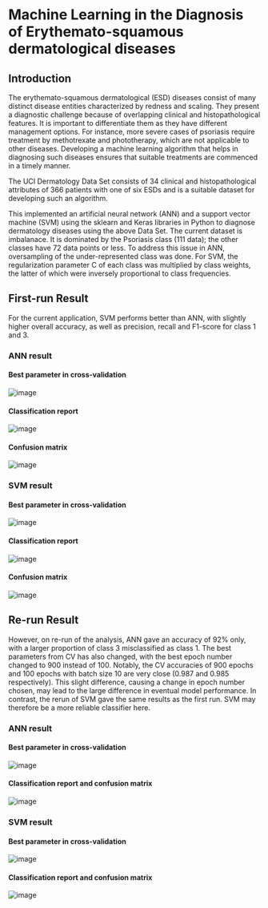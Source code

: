 # Machine Learning in the Diagnosis of Erythemato-squamous dermatological diseases

## Introduction
The erythemato-squamous dermatological (ESD) diseases consist of many distinct disease entities characterized by redness and scaling. They present a diagnostic challenge because of overlapping clinical and histopathological features. It is important to differentiate them as they have different management options. For instance, more severe cases of psoriasis require treatment by methotrexate and phototherapy, which are not applicable to other diseases. Developing a machine learning algorithm that helps in diagnosing such diseases ensures that suitable treatments are commenced in a timely manner. 

The UCI Dermatology Data Set consists of 34 clinical and histopathological attributes of 366 patients with one of six ESDs and is a suitable dataset for developing such an algorithm.

This implemented an artificial neural network (ANN) and a support vector machine (SVM) using the sklearn and Keras libraries in Python to diagnose dermatology diseases using the above Data Set. 
The current dataset is imbalanace. It is dominated by the Psoriasis class (111 data); the other classes have 72 data points or less. To address this issue in ANN, oversampling of the under-represented class was done. For SVM, the regularization parameter C of each class was multiplied by class weights, the latter of which were inversely proportional to class frequencies.  

## First-run Result

For the current application, SVM performs better than ANN, with slightly higher overall accuracy, as well as precision, recall and F1-score for class 1 and 3. 

### ANN result
#### Best parameter in cross-validation
![image](https://drive.google.com/uc?export=view&id=1a_hHMtZQS5BxgdPC4tnY7Qa99CKorDlQ)

#### Classification report
![image](https://drive.google.com/uc?export=view&id=1drchi5hmbKWfRb-u69uUP923oIPSgjYa)

#### Confusion matrix
![image](https://drive.google.com/uc?export=view&id=1tnLibjWasWqW3-ZeVv5uLUjOvZC7ODe5)

### SVM result
#### Best parameter in cross-validation
![image](https://drive.google.com/uc?export=view&id=1SIbXd7iosy5eqNmmZNAnJnpqTx2uWYv7)

#### Classification report
![image](https://drive.google.com/uc?export=view&id=184dvRyz3TjufmgsilBdOIK-QF479Hc5d)

#### Confusion matrix
![image](https://drive.google.com/uc?export=view&id=1A1n7lr1_-fdFG04sW4wG8zo91yJOv_Nw)



## Re-run Result

However, on re-run of the analysis, ANN gave an accuracy of 92% only, with a larger proportion of class 3 misclassified as class 1. The best parameters from CV has also changed, with the best epoch number changed to 900 instead of 100. Notably, the CV accuracies of 900 epochs and 100 epochs with batch size 10 are very close (0.987 and 0.985 respectively). This slight difference, causing a change in epoch number chosen, may lead to the large difference in eventual model performance. In contrast, the rerun of SVM gave the same results as the first run. SVM may therefore be a more reliable classifier here.

### ANN result
#### Best parameter in cross-validation
![image](https://drive.google.com/uc?export=view&id=1mPAE93O9-IAWjhCrTQOGI_J02Ro6HhWE)

#### Classification report and confusion matrix
![image](https://drive.google.com/uc?export=view&id=1drchi5hmbKWfRb-u69uUP923oIPSgjYa)

### SVM result
#### Best parameter in cross-validation
![image](https://drive.google.com/uc?export=view&id=11J9Wkvk_dE4dPcpaJqrKUzlrPd_785PD)

#### Classification report and confusion matrix
![image](https://drive.google.com/uc?export=view&id=1MW0QSl4NaAq3b9NMQQgh4LCxEUWUth8m)
